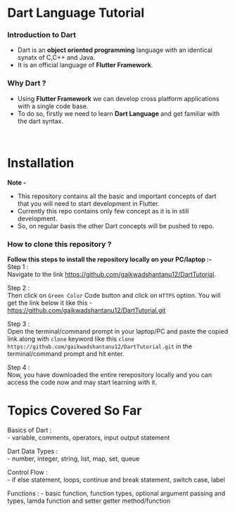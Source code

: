 # Dart Language Tutorial

### Introduction to Dart
- Dart is an **object oriented programming** language with an identical synatx of C,C++ and Java. 
- It is an official language of **Flutter Framework**. 

### Why Dart ?
- Using **Flutter Framework** we can develop cross platform applications with a single code base. 
- To do so, firstly we need to learn **Dart Language** and get familiar with the dart syntax.
<br>

# Installation
**Note -** 
- This repository contains all the basic and important concepts of dart that you will need to start development in Flutter. 
- Currently this repo contains only few concept as it is in still development.
- So, on regular basis the other Dart concepts will be pushed to repo.

### How to clone this repository ?
**Follow this steps to install the repository locally on your PC/laptop :-**  
Step 1 :  
Navigate to the link https://github.com/gaikwadshantanu12/DartTutorial.

Step 2 :  
Then click on ``Green Color`` Code button and click on ``HTTPS`` option. You will get the link below it like this - https://github.com/gaikwadshantanu12/DartTutorial.git

Step 3 :   
Open the terminal/command prompt in your laptop/PC and paste the copied link along with ``clone`` keyword like this ``clone https://github.com/gaikwadshantanu12/DartTutorial.git`` in the terminal/command prompt and hit enter. 

Step 4 :  
Now, you have downloaded the entire rerepository locally and you can access the code now and may start learning with it.


# Topics Covered So Far
Basics of Dart :  
    - variable, comments, operators, input output statement

Dart Data Types :  
    - number, integer, string, list, map, set, queue

Control Flow :   
    - if else statement, loops, continue and break statement, switch case, label 
    
Functions :
    - basic function, function types, optional argument passing and types, lamda function and setter getter method/function
